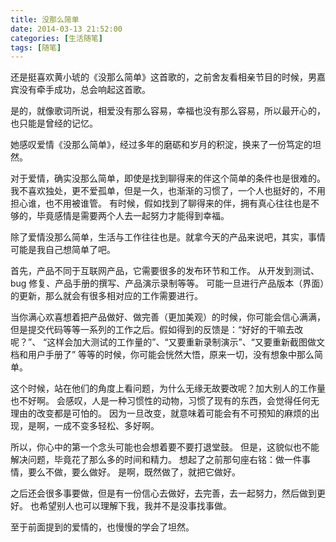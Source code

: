 ```yaml
---
title: 没那么简单
date: 2014-03-13 21:52:00
categories: [生活随笔]
tags: [随笔]
---
```


还是挺喜欢黄小琥的《没那么简单》这首歌的，之前舍友看相亲节目的时候，男嘉宾没有牵手成功，总会响起这首歌。

是的，就像歌词所说，相爱没有那么容易，幸福也没有那么容易，所以最开心的，也只能是曾经的记忆。

她感叹爱情《没那么简单》，经过多年的磨砺和岁月的积淀，换来了一份笃定的坦然。

对于爱情，确实没那么简单，即使是找到聊得来的伴这个简单的条件也是很难的。
我不喜欢独处，更不爱孤单，但是一久，也渐渐的习惯了，一个人也挺好的，不用担心谁，也不用被谁管。
有时候，假如找到了聊得来的伴，拥有真心往往也是不够的，毕竟感情是需要两个人去一起努力才能得到幸福。

除了爱情没那么简单，生活与工作往往也是。就拿今天的产品来说吧，其实，事情可能是我自己想简单了吧。

首先，产品不同于互联网产品，它需要很多的发布环节和工作。
从开发到测试、bug 修复、产品手册的撰写、产品演示录制等等。
可能一旦进行产品版本（界面）的更新，那么就会有很多相对应的工作需要进行。

当你满心欢喜想着把产品做好、做完善（更加美观）的时候，你可能会信心满满，
但是提交代码等等一系列的工作之后。假如得到的反馈是：“好好的干嘛去改呢？”、
“这样会加大测试的工作量的”、“又要重新录制演示”、“又要重新截图做文档和用户手册了”
等等的时候，你可能会恍然大悟，原来一切，没有想象中那么简单。

这个时候，站在他们的角度上看问题，为什么无缘无故要改呢？加大别人的工作量也不好啊。
会感叹，人是一种习惯性的动物，习惯了现有的东西，会觉得任何无理由的改变都是可怕的。
因为一旦改变，就意味着可能会有不可预知的麻烦的出现，是啊，一成不变多轻松、多好啊。

所以，你心中的第一个念头可能也会想着要不要打退堂鼓。
但是，这貌似也不能解决问题，毕竟花了那么多的时间和精力。
想起了之前那句座右铭：做一件事情，要么不做，要么做好。
是啊，既然做了，就把它做好。

之后还会很多事要做，但是有一份信心去做好，去完善，去一起努力，然后做到更好。
也希望别人也可以理解下我，我并不是没事找事做。

至于前面提到的爱情的，也慢慢的学会了坦然。